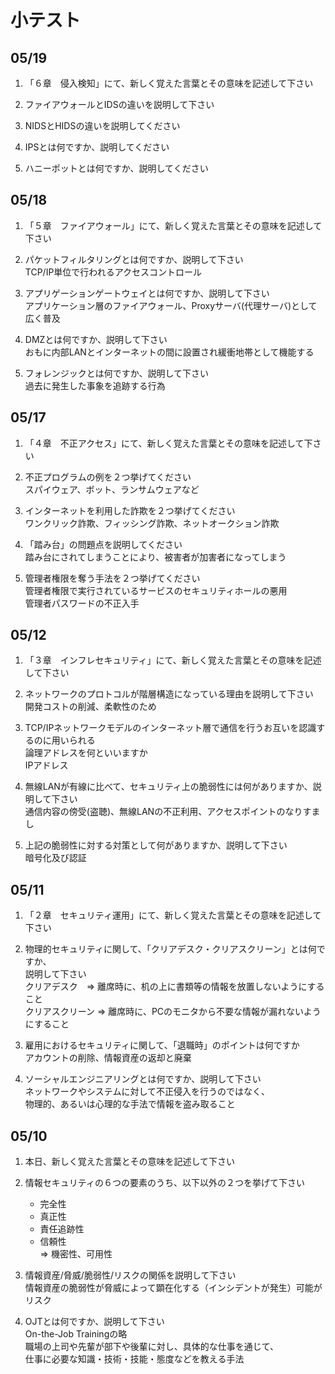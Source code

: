 # 小テスト

## 05/19

1. 「６章　侵入検知」にて、新しく覚えた言葉とその意味を記述して下さい

1. ファイアウォールとIDSの違いを説明して下さい

1. NIDSとHIDSの違いを説明してください

1. IPSとは何ですか、説明してください

1. ハニーポットとは何ですか、説明してください

## 05/18

1. 「５章　ファイアウォール」にて、新しく覚えた言葉とその意味を記述して下さい

1. パケットフィルタリングとは何ですか、説明して下さい  
TCP/IP単位で行われるアクセスコントロール

1. アプリゲーションゲートウェイとは何ですか、説明して下さい  
アプリケーション層のファイアウォール、Proxyサーバ(代理サーバ)として広く普及

1. DMZとは何ですか、説明して下さい  
おもに内部LANとインターネットの間に設置され緩衝地帯として機能する

1. フォレンジックとは何ですか、説明して下さい  
過去に発生した事象を追跡する行為

## 05/17

1. 「４章　不正アクセス」にて、新しく覚えた言葉とその意味を記述して下さい

1. 不正プログラムの例を２つ挙げてください  
スパイウェア、ボット、ランサムウェアなど

1. インターネットを利用した詐欺を２つ挙げてください  
ワンクリック詐欺、フィッシング詐欺、ネットオークション詐欺

1. 「踏み台」の問題点を説明してください  
踏み台にされてしまうことにより、被害者が加害者になってしまう

1. 管理者権限を奪う手法を２つ挙げてください  
管理者権限で実行されているサービスのセキュリティホールの悪用  
管理者パスワードの不正入手

## 05/12

1. 「３章　インフレセキュリティ」にて、新しく覚えた言葉とその意味を記述して下さい

1. ネットワークのプロトコルが階層構造になっている理由を説明して下さい  
開発コストの削減、柔軟性のため

1. TCP/IPネットワークモデルのインターネット層で通信を行うお互いを認識するのに用いられる  
論理アドレスを何といいますか  
IPアドレス

1. 無線LANが有線に比べて、セキュリティ上の脆弱性には何がありますか、説明して下さい  
通信内容の傍受(盗聴)、無線LANの不正利用、アクセスポイントのなりすまし

1. 上記の脆弱性に対する対策として何がありますか、説明して下さい  
暗号化及び認証

## 05/11

1. 「２章　セキュリティ運用」にて、新しく覚えた言葉とその意味を記述して下さい

1. 物理的セキュリティに関して、「クリアデスク・クリアスクリーン」とは何ですか、  
説明して下さい  
クリアデスク　=> 離席時に、机の上に書類等の情報を放置しないようにすること  
クリアスクリーン => 離席時に、PCのモニタから不要な情報が漏れないようにすること

1. 雇用におけるセキュリティに関して、「退職時」のポイントは何ですか  
アカウントの削除、情報資産の返却と廃棄

1. ソーシャルエンジニアリングとは何ですか、説明して下さい  
ネットワークやシステムに対して不正侵入を行うのではなく、  
物理的、あるいは心理的な手法で情報を盗み取ること

## 05/10

1. 本日、新しく覚えた言葉とその意味を記述して下さい　　

1. 情報セキュリティの６つの要素のうち、以下以外の２つを挙げて下さい
	- 完全性
	- 真正性
	- 責任追跡性
	- 信頼性  
	  => 機密性、可用性

1. 情報資産/脅威/脆弱性/リスクの関係を説明して下さい  
情報資産の脆弱性が脅威によって顕在化する（インシデントが発生）可能がリスク

1. OJTとは何ですか、説明して下さい  
On-the-Job Trainingの略  
職場の上司や先輩が部下や後輩に対し、具体的な仕事を通じて、  
仕事に必要な知識・技術・技能・態度などを教える手法